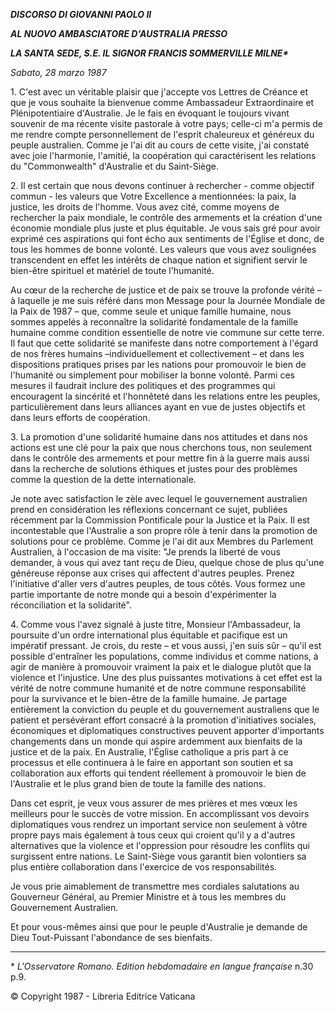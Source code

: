 ***DISCORSO DI GIOVANNI PAOLO II***

***AL NUOVO AMBASCIATORE D'AUSTRALIA PRESSO***

***LA SANTA SEDE, S.E. IL SIGNOR FRANCIS SOMMERVILLE MILNE\****

*Sabato, 28 marzo 1987*

1\. C'est avec un véritable plaisir que j'accepte vos Lettres de Créance et que je vous souhaite la bienvenue comme Ambassadeur Extraordinaire et Plénipotentiaire d'Australie. Je le fais en évoquant le toujours vivant souvenir de ma récente visite pastorale à votre pays; celle-ci m'a permis de me rendre compte personnellement de l'esprit chaleureux et généreux du peuple australien. Comme je l'ai dit au cours de cette visite, j'ai constaté avec joie l'harmonie, l'amitié, la coopération qui caractérisent les relations du "Commonwealth" d'Australie et du Saint-Siège.

2\. Il est certain que nous devons continuer à rechercher - comme objectif commun - les valeurs que Votre Excellence a mentionnées: la paix, la justice, les droits de l'homme. Vous avez cité, comme moyens de rechercher la paix mondiale, le contrôle des armements et la création d'une économie mondiale plus juste et plus équitable. Je vous sais gré pour avoir exprimé ces aspirations qui font écho aux sentiments de l'Église et donc, de tous les hommes de bonne volonté. Les valeurs que vous avez soulignées transcendent en effet les intérêts de chaque nation et signifient servir le bien-être spirituel et matériel de toute l'humanité.

Au cœur de la recherche de justice et de paix se trouve la profonde vérité – à laquelle je me suis référé dans mon Message pour la Journée Mondiale de la Paix de 1987 – que, comme seule et unique famille humaine, nous sommes appelés à reconnaître la solidarité fondamentale de la famille humaine comme condition essentielle de notre vie commune sur cette terre. Il faut que cette solidarité se manifeste dans notre comportement à l'égard de nos frères humains –individuellement et collectivement – et dans les dispositions pratiques prises par les nations pour promouvoir le bien de l'humanité ou simplement pour mobiliser la bonne volonté. Parmi ces mesures il faudrait inclure des politiques et des programmes qui encouragent la sincérité et l'honnêteté dans les relations entre les peuples, particulièrement dans leurs alliances ayant en vue de justes objectifs et dans leurs efforts de coopération.

3\. La promotion d'une solidarité humaine dans nos attitudes et dans nos actions est une clé pour la paix que nous cherchons tous, non seulement dans le contrôle des armements et pour mettre fin à la guerre mais aussi dans la recherche de solutions éthiques et justes pour des problèmes comme la question de la dette internationale.

Je note avec satisfaction le zèle avec lequel le gouvernement australien prend en considération les réflexions concernant ce sujet, publiées récemment par la Commission Pontificale pour la Justice et la Paix. Il est incontestable que l'Australie a son propre rôle à tenir dans la promotion de solutions pour ce problème. Comme je l'ai dit aux Membres du Parlement Australien, à l'occasion de ma visite: "Je prends la liberté de vous demander, à vous qui avez tant reçu de Dieu, quelque chose de plus qu'une généreuse réponse aux crises qui affectent d'autres peuples. Prenez l'initiative d'aller vers d'autres peuples, de tous côtés. Vous formez une partie importante de notre monde qui a besoin d'expérimenter la réconciliation et la solidarité".

4\. Comme vous l'avez signalé à juste titre, Monsieur l'Ambassadeur, la poursuite d'un ordre international plus équitable et pacifique est un impératif pressant. Je crois, du reste – et vous aussi, j'en suis sûr – qu'il est possible d'entraîner les populations, comme individus et comme nations, à agir de manière à promouvoir vraiment la paix et le dialogue plutôt que la violence et l'injustice. Une des plus puissantes motivations à cet effet est la vérité de notre commune humanité et de notre commune responsabilité pour la survivance et le bien-être de la famille humaine. Je partage entièrement la conviction du peuple et du gouvernement australiens que le patient et persévérant effort consacré à la promotion d'initiatives sociales, économiques et diplomatiques constructives peuvent apporter d'importants changements dans un monde qui aspire ardemment aux bienfaits de la justice et de la paix. En Australie, l'Église catholique a pris part à ce processus et elle continuera à le faire en apportant son soutien et sa collaboration aux efforts qui tendent réellement à promouvoir le bien de l'Australie et le plus grand bien de toute la famille des nations.

Dans cet esprit, je veux vous assurer de mes prières et mes vœux les meilleurs pour le succès de votre mission. En accomplissant vos devoirs diplomatiques vous rendrez un important service non seulement à vôtre propre pays mais également à tous ceux qui croient qu'il y a d'autres alternatives que la violence et l'oppression pour résoudre les conflits qui surgissent entre nations. Le Saint-Siège vous garantit bien volontiers sa plus entière collaboration dans l'exercice de vos responsabilités.

Je vous prie aimablement de transmettre mes cordiales salutations au Gouverneur Général, au Premier Ministre et à tous les membres du Gouvernement Australien.

Et pour vous-mêmes ainsi que pour le peuple d'Australie je demande de Dieu Tout-Puissant l'abondance de ses bienfaits.

* * *

\* *L'Osservatore Romano. Edition hebdomadaire en langue française* n.30 p.9.

© Copyright 1987 - Libreria Editrice Vaticana